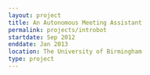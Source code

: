 ```yaml
---
layout: project
title: An Autonomous Meeting Assistant
permalink: projects/introbot
startdate: Sep 2012
enddate: Jan 2013
location: The University of Birmingham
type: project
---
```

